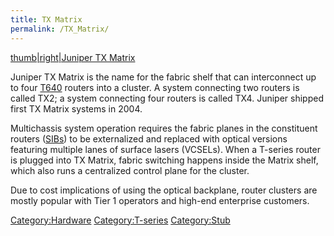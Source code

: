 ```yaml
---
title: TX Matrix
permalink: /TX_Matrix/
---
```


[thumb|right|Juniper TX Matrix](/Image:TXMatrix_Front.jpg "wikilink")

Juniper TX Matrix is the name for the fabric shelf that can interconnect up to four [T640](/T640 "wikilink") routers into a cluster. A system connecting two routers is called TX2; a system connecting four routers is called TX4. Juniper shipped first TX Matrix systems in 2004.

Multichassis system operation requires the fabric planes in the constituent routers ([SIBs](/SIB "wikilink")) to be externalized and replaced with optical versions featuring multiple lanes of surface lasers (VCSELs). When a T-series router is plugged into TX Matrix, fabric switching happens inside the Matrix shelf, which also runs a centralized control plane for the cluster.

Due to cost implications of using the optical backplane, router clusters are mostly popular with Tier 1 operators and high-end enterprise customers.

[Category:Hardware](/Category:Hardware "wikilink") [Category:T-series](/Category:T-series "wikilink") [Category:Stub](/Category:Stub "wikilink")